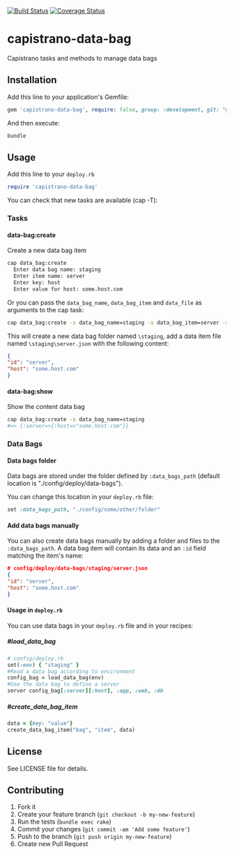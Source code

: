 [![Build Status](https://secure.travis-ci.org/omerisimo/capistrano-data-bag.png?branch=master)](http://travis-ci.org/omerisimo/capistrano-data-bag)
[![Coverage Status](https://coveralls.io/repos/omerisimo/capistrano-data-bag/badge.png)](https://coveralls.io/r/omerisimo/capistrano-data-bag)

capistrano-data-bag
===================

Capistrano tasks and methods to manage data bags
## Installation

Add this line to your application's Gemfile:

```ruby
gem 'capistrano-data-bag', require: false, group: :development, git: "git://github.com/omerisimo/capistrano-data-bag.git"
```

And then execute:

``` sh
bundle
```

## Usage

Add this line to your `deploy.rb`

```ruby
require 'capistrano-data-bag'
```

You can check that new tasks are available (cap -T):

### Tasks

#### data-bag:create

Create a new data bag item

```sh
cap data_bag:create
  Enter data bag name: staging
  Enter item name: server
  Enter key: host
  Enter value for host: some.host.com
```

Or you can pass the `data_bag_name`, `data_bag_item` and `data_file` as arguments to the cap task:

```sh
cap data_bag:create -s data_bag_name=staging -s data_bag_item=server -s data_file=./data.json
```

This will create a new data bag folder named `\staging`, add a data item  file named `\staging\server.json` with the following content:

```json
{
"id": "server",
"host": "some.host.com"
}
```

#### data-bag:show

Show the content data bag

```sh
cap data_bag:create -s data_bag_name=staging
#=> {:server=>{:host=>"some.host.com"}}
```

### Data Bags

#### Data bags folder

Data bags are stored under the folder defined by `:data_bags_path` (default location is "./config/deploy/data-bags").

You can change this location in your `deploy.rb` file:

```ruby
set :data_bags_path, "./config/some/other/folder"
```

#### Add data bags manually

You can also create data bags manually by adding a folder and files to the `:data_bags_path`.
A data bag item will contain its data and an `:id` field matching the item's name:

``` json
# config/deploy/data-bags/staging/server.json
{
"id": "server",
"host": "some.host.com"
}
```

#### Usage in `deploy.rb`

You can use data bags in your `deploy.rb` file and in your recipes:

##### #load_data_bag

```ruby
# config/deploy.rb
set(:env) { "staging" }
#Read a data bag according to environment
config_bag = load_data_bag(env)
#Use the data bag to define a server
server config_bag[:server][:host], :app, :web, :db
```

##### #create_data_bag_item

```ruby
data = {key: "value"}
create_data_bag_item("bag", "item", data)
```

## License

See LICENSE file for details.

## Contributing

1. Fork it
2. Create your feature branch (`git checkout -b my-new-feature`)
3. Run the tests (`bundle exec rake`)
4. Commit your changes (`git commit -am 'Add some feature'`)
5. Push to the branch (`git push origin my-new-feature`)
6. Create new Pull Request
